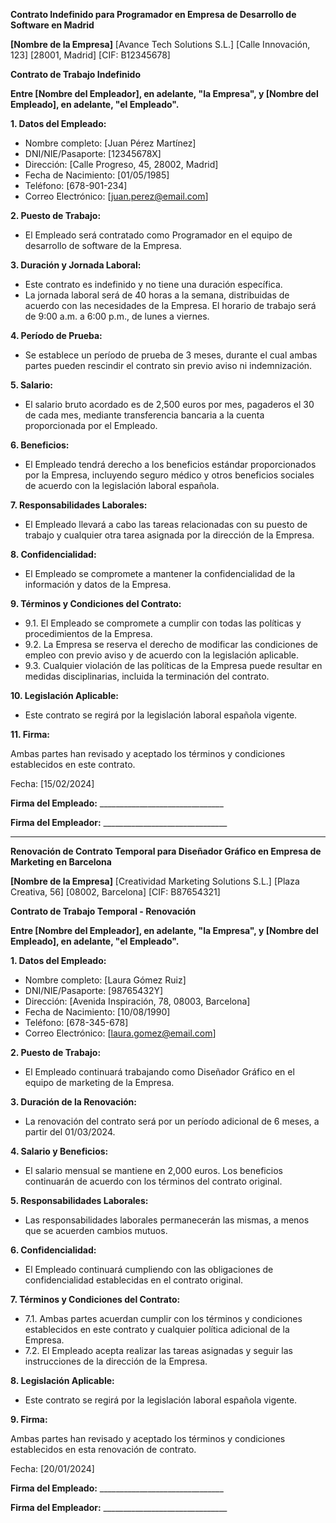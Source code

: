 **Contrato Indefinido para Programador en Empresa de Desarrollo de Software en Madrid**

**[Nombre de la Empresa]**
[Avance Tech Solutions S.L.]
[Calle Innovación, 123]
[28001, Madrid]
[CIF: B12345678]

**Contrato de Trabajo Indefinido**

**Entre [Nombre del Empleador], en adelante, "la Empresa", y [Nombre del Empleado], en adelante, "el Empleado".**

**1. Datos del Empleado:**

   - Nombre completo: [Juan Pérez Martínez]
   - DNI/NIE/Pasaporte: [12345678X]
   - Dirección: [Calle Progreso, 45, 28002, Madrid]
   - Fecha de Nacimiento: [01/05/1985]
   - Teléfono: [678-901-234]
   - Correo Electrónico: [juan.perez@email.com]

**2. Puesto de Trabajo:**

   - El Empleado será contratado como Programador en el equipo de desarrollo de software de la Empresa.

**3. Duración y Jornada Laboral:**

   - Este contrato es indefinido y no tiene una duración específica.
   - La jornada laboral será de 40 horas a la semana, distribuidas de acuerdo con las necesidades de la Empresa. El horario de trabajo será de 9:00 a.m. a 6:00 p.m., de lunes a viernes.

**4. Período de Prueba:**

   - Se establece un período de prueba de 3 meses, durante el cual ambas partes pueden rescindir el contrato sin previo aviso ni indemnización.

**5. Salario:**

   - El salario bruto acordado es de 2,500 euros por mes, pagaderos el 30 de cada mes, mediante transferencia bancaria a la cuenta proporcionada por el Empleado.

**6. Beneficios:**

   - El Empleado tendrá derecho a los beneficios estándar proporcionados por la Empresa, incluyendo seguro médico y otros beneficios sociales de acuerdo con la legislación laboral española.

**7. Responsabilidades Laborales:**

   - El Empleado llevará a cabo las tareas relacionadas con su puesto de trabajo y cualquier otra tarea asignada por la dirección de la Empresa.

**8. Confidencialidad:**

   - El Empleado se compromete a mantener la confidencialidad de la información y datos de la Empresa.

**9. Términos y Condiciones del Contrato:**

   - 9.1. El Empleado se compromete a cumplir con todas las políticas y procedimientos de la Empresa.
   - 9.2. La Empresa se reserva el derecho de modificar las condiciones de empleo con previo aviso y de acuerdo con la legislación aplicable.
   - 9.3. Cualquier violación de las políticas de la Empresa puede resultar en medidas disciplinarias, incluida la terminación del contrato.

**10. Legislación Aplicable:**

   - Este contrato se regirá por la legislación laboral española vigente.

**11. Firma:**

Ambas partes han revisado y aceptado los términos y condiciones establecidos en este contrato.

Fecha: [15/02/2024]

**Firma del Empleado:** _______________________________

**Firma del Empleador:** _______________________________

---

**Renovación de Contrato Temporal para Diseñador Gráfico en Empresa de Marketing en Barcelona**

**[Nombre de la Empresa]**
[Creatividad Marketing Solutions S.L.]
[Plaza Creativa, 56]
[08002, Barcelona]
[CIF: B87654321]

**Contrato de Trabajo Temporal - Renovación**

**Entre [Nombre del Empleador], en adelante, "la Empresa", y [Nombre del Empleado], en adelante, "el Empleado".**

**1. Datos del Empleado:**

   - Nombre completo: [Laura Gómez Ruiz]
   - DNI/NIE/Pasaporte: [98765432Y]
   - Dirección: [Avenida Inspiración, 78, 08003, Barcelona]
   - Fecha de Nacimiento: [10/08/1990]
   - Teléfono: [678-345-678]
   - Correo Electrónico: [laura.gomez@email.com]

**2. Puesto de Trabajo:**

   - El Empleado continuará trabajando como Diseñador Gráfico en el equipo de marketing de la Empresa.

**3. Duración de la Renovación:**

   - La renovación del contrato será por un período adicional de 6 meses, a partir del 01/03/2024.

**4. Salario y Beneficios:**

   - El salario mensual se mantiene en 2,000 euros. Los beneficios continuarán de acuerdo con los términos del contrato original.

**5. Responsabilidades Laborales:**

   - Las responsabilidades laborales permanecerán las mismas, a menos que se acuerden cambios mutuos.

**6. Confidencialidad:**

   - El Empleado continuará cumpliendo con las obligaciones de confidencialidad establecidas en el contrato original.

**7. Términos y Condiciones del Contrato:**

   - 7.1. Ambas partes acuerdan cumplir con los términos y condiciones establecidos en este contrato y cualquier política adicional de la Empresa.
   - 7.2. El Empleado acepta realizar las tareas asignadas y seguir las instrucciones de la dirección de la Empresa.

**8. Legislación Aplicable:**

   - Este contrato se regirá por la legislación laboral española vigente.

**9. Firma:**

Ambas partes han revisado y aceptado los términos y condiciones establecidos en esta renovación de contrato.

Fecha: [20/01/2024]

**Firma del Empleado:** _______________________________

**Firma del Empleador:** _______________________________
